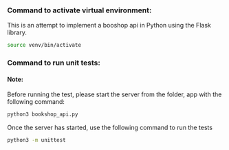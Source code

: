 ### Command to activate virtual environment:

This is an attempt to implement a booshop api in Python using the Flask library.

```bash
source venv/bin/activate
```

### Command to run unit tests:

#### Note:
Before running the test, please start the server from the folder, app with the following command:

```bash
python3 bookshop_api.py
```
Once the server has started, use the following command to run the tests
```bash
python3 -m unittest
```